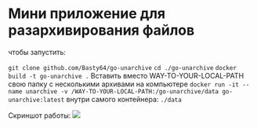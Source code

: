 # Мини приложение для разархивирования файлов

чтобы запустить:

```git clone github.com/Basty64/go-unarchive```
```cd ./go-unarchive```
```docker build -t go-unarchive .```
Вставить вместо WAY-TO-YOUR-LOCAL-PATH свою папку с несколькими архивами на компьютере
```docker run -it --name unarchive -v /WAY-TO-YOUR-LOCAL-PATH:/go-unarchive/data go-unarchive:latest```
внутри самого контейнера:
```./data```


Скриншот работы:
![](image/img.png)